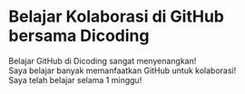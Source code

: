 # Belajar Kolaborasi di GitHub bersama Dicoding
Belajar GitHub di Dicoding sangat menyenangkan!  
Saya belajar banyak memanfaatkan GitHub untuk kolaborasi!  
Saya telah belajar selama 1 minggu!
